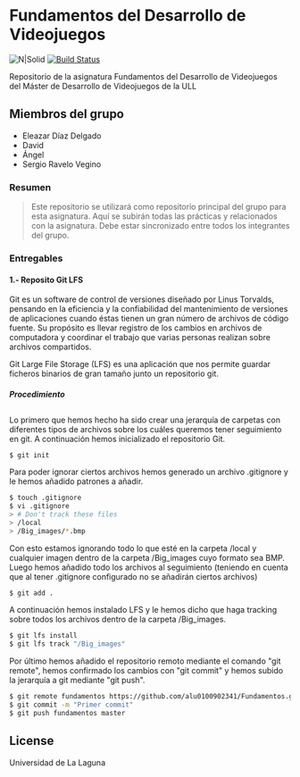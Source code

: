 # Fundamentos del Desarrollo de Videojuegos

![N|Solid](http://derechoconstitucionalull.org/wp-content/uploads/2017/02/ULL-1.png)
[![Build Status](https://travis-ci.org/joemccann/dillinger.svg?branch=master)](https://travis-ci.org/joemccann/dillinger)

Repositorio de la asignatura Fundamentos del Desarrollo de Videojuegos del Máster de Desarrollo de Videojuegos de la ULL

## Miembros del grupo
  - Eleazar Díaz Delgado
  - David
  - Ángel
  - Sergio Ravelo Vegino

### Resumen

> Este repositorio se utilizará como repositorio principal
> del grupo para esta asignatura.
> Aquí se subirán todas las prácticas y relacionados con la asignatura.
> Debe estar sincronizado entre todos los integrantes del grupo.

### Entregables
#### 1.- Reposito Git LFS
Git es un software de control de versiones diseñado por Linus Torvalds, pensando en la eficiencia y la confiabilidad del mantenimiento de versiones de aplicaciones cuando éstas tienen un gran número de archivos de código fuente. Su propósito es llevar registro de los cambios en archivos de computadora y coordinar el trabajo que varias personas realizan sobre archivos compartidos.

Git Large File Storage (LFS) es una aplicación que nos permite guardar ficheros binarios de gran tamaño junto un repositorio git.

##### Procedimiento
##
Lo primero que hemos hecho ha sido crear una jerarquía de carpetas con diferentes tipos de archivos sobre los cuáles queremos tener seguimiento en git. A continuación hemos inicializado el repositorio Git.

```
$ git init
```

Para poder ignorar ciertos archivos hemos generado un archivo .gitignore y le hemos añadido patrones a añadir.

```sh
$ touch .gitignore
$ vi .gitignore
> # Don't track these files
> /local
> /Big_images/*.bmp
```
Con esto estamos ignorando todo lo que esté en la carpeta /local y cualquier imagen dentro de la carpeta /Big_images cuyo formato sea BMP.
Luego hemos añadido todo los archivos al seguimiento (teniendo en cuenta que al tener .gitignore configurado no se añadirán ciertos archivos)

```sh
$ git add .
```
A continuación hemos instalado LFS y le hemos dicho que haga tracking sobre todos los archivos dentro de la carpeta /Big_images.

```sh
$ git lfs install
$ git lfs track "/Big_images"
```

Por último hemos añadido el repositorio remoto mediante el comando "git remote", hemos confirmado los cambios con "git commit" y hemos subido la jerarquía a git mediante "git push".

```sh
$ git remote fundamentos https://github.com/alu0100902341/Fundamentos.git
$ git commit -m "Primer commit"
$ git push fundamentos master
```

License
----

Universidad de La Laguna
